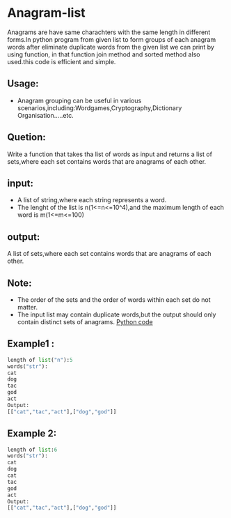 # Anagram-list
Anagrams are have same charachters with the same length in different forms.In python program from given list to form groups of each anagram words after eliminate duplicate words from the given list we can print by using function, in that function join method and sorted method also used.this code is efficient and simple.
## Usage:
* Anagram grouping can be useful in various scenarios,including:Wordgames,Cryptography,Dictionary Organisation.....etc.
## Quetion:
Write a function that takes tha list of words as input and returns a list of sets,where each set contains words that are anagrams of each other.
## input:
* A list of string,where each string represents a word.
* The lenght of the list is n(1<=n<=10^4),and the maximum length of each word is m(1<=m<=100)
## output:
A list of sets,where each set contains words that are anagrams of each other.
## Note:
* The order of the sets and the order of words within each set do not matter.
* The input list may contain duplicate words,but the output should only contain distinct sets of anagrams.
[Python code](https://youtu.be/r0ID3LGpOUs)
## Example1 :
```python
length of list("n"):5
words("str"):
cat
dog
tac
god
act
Output:
[["cat","tac","act"],["dog","god"]]
```
## Example 2:
```python
length of list:6
words("str"):
cat
dog
cat
tac
god
act
Output:
[["cat","tac","act"],["dog","god"]]
```
